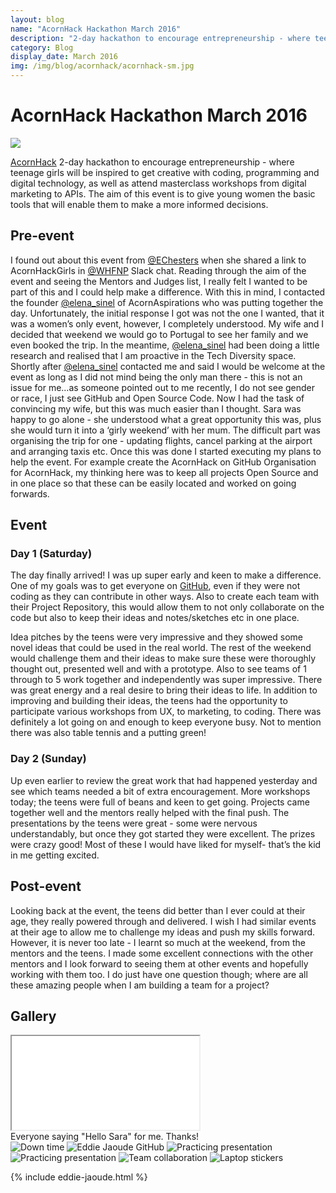 ```yaml
---
layout: blog
name: "AcornHack Hackathon March 2016"
description: "2-day hackathon to encourage entrepreneurship - where teenage girls will be inspired to get creative with coding, programming and digital technology, as well as attend masterclass workshops from digital marketing to APIs. The aim of this event is to give young women the basic tools that will enable them to make a more informed decisions."
category: Blog
display_date: March 2016
img: /img/blog/acornhack/acornhack-sm.jpg
---
```


<h1>AcornHack Hackathon March 2016</h1>

<img src="/img/blog/acornhack/acornhack.png" class="img-rounded img-fluid" />

<p><a href="http://acornaspirations.co.uk">AcornHack</a> 2-day hackathon to encourage entrepreneurship - where teenage girls will be inspired to get creative with coding, programming and digital technology, as well as attend masterclass workshops from digital marketing to APIs. The aim of this event is to give young women the basic tools that will enable them to make a more informed decisions.</p>

<h2>Pre-event</h2>

<p>I found out about this event from <a href="https://twitter.com/EChesters" target="_blank">@EChesters</a> when she shared a link to AcornHackGirls in <a href="https://twitter.com/whfnp" target="_blank">@WHFNP</a> Slack chat. Reading through the aim of the event and seeing the Mentors and Judges list, I really felt I wanted to be part of this and I could help make a difference. With this in mind, I contacted the founder <a href="https://twitter.com/elena_sinel" target="_blank">@elena_sinel</a> of AcornAspirations who was putting together the day. Unfortunately, the initial response I got was not the one I wanted, that it was a women’s only event, however, I completely understood. My wife and I decided that weekend we would go to Portugal to see her family and we even booked the trip. In the meantime, <a href="https://twitter.com/elena_sinel" target="_blank">@elena_sinel</a> had been doing a little research and realised that I am proactive in the Tech Diversity space. Shortly after <a href="https://twitter.com/elena_sinel" target="_blank">@elena_sinel</a> contacted me and said I would be welcome at the event as long as I did not mind being the only man there - this is not an issue for me…as someone pointed out to me recently, I do not see gender or race, I just see GitHub and Open Source Code. Now I had the task of convincing my wife, but this was much easier than I thought. Sara was happy to go alone - she understood what a great opportunity this was, plus she would turn it into a ‘girly weekend’ with her mum. The difficult part was organising the trip for one - updating flights, cancel parking at the airport and arranging taxis etc. Once this was done I started executing my plans to help the event. For example create the AcornHack on GitHub Organisation for AcornHack, my thinking here was to keep all projects Open Source and in one place so that these can be easily located and worked on going forwards.</p>

<h2>Event</h2>

<h3>Day 1 (Saturday)</h3>

<p>The day finally arrived! I was up super early and keen to make a difference. One of my goals was to get everyone on <a href="https://github.com" target="_blank">GitHub</a>, even if they were not coding as they can contribute in other ways. Also to create each team with their Project Repository, this would allow them to not only collaborate on the code but also to keep their ideas and notes/sketches etc in one place.</p>

<p>Idea pitches by the teens were very impressive and they showed some novel ideas that could be used in the real world. The rest of the weekend would challenge them and their ideas to make sure these were thoroughly thought out, presented well and with a prototype. Also to see teams of 1 through to 5 work together and independently was super impressive. There was great energy and a real desire to bring their ideas to life. In addition to improving and building their ideas, the teens had the opportunity to participate various workshops from UX, to marketing, to coding. There was definitely a lot going on and enough to keep everyone busy. Not to mention there was also table tennis and a putting green!</p>

<h3>Day 2 (Sunday)</h3>

<p>Up even earlier to review the great work that had happened yesterday and see which teams needed a bit of extra encouragement. More workshops today; the teens were full of beans and keen to get going. Projects came together well and the mentors really helped with the final push. The presentations by the teens were great - some were nervous understandably, but once they got started they were excellent. The prizes were crazy good! Most of these I would have liked for myself- that’s the kid in me getting excited.</p>

<h2>Post-event</h2>

<p>Looking back at the event, the teens did better than I ever could at their age, they really powered through and delivered. I wish I had similar events at their age to allow me to challenge my ideas and push my skills forward. However, it is never too late - I learnt so much at the weekend, from the mentors and the teens. I made some excellent connections with the other mentors and I look forward to seeing them at other events and hopefully working with them too. I do just have one question though; where are all these amazing people when I am building a team for a project?</p>

<h2>Gallery</h2>

<div class="card">
  <div class="embed-responsive embed-responsive-16by9 card-img-top img-fluid">
    <iframe class="embed-responsive-item" src="//www.youtube.com/embed/gEQ6qSUiarU?rel=0" allowfullscreen></iframe>
  </div>
  <div class="card-footer text-muted">
      Everyone saying "Hello Sara" for me. Thanks! <i class="fa fa-smile-o"></i>
    </div>
</div>

<img src="/img/blog/acornhack/down-time.jpg" alt="Down time" class="img-thumbnail" />
<img src="/img/blog/acornhack/eddie-jaoude-github.jpg" alt="Eddie Jaoude GitHub" class="img-thumbnail" />
<img src="/img/blog/acornhack/practicing-presentations-2.jpg" alt="Practicing presentation" class="img-thumbnail" />
<img src="/img/blog/acornhack/practicing-presentations.jpg" alt="Practicing presentation" class="img-thumbnail" />
<img src="/img/blog/acornhack/team-collaboration.jpg" alt="Team collaboration" class="img-thumbnail" />
<img src="/img/blog/acornhack/laptop-stickers.jpg" alt="Laptop stickers" class="img-thumbnail" />

{% include eddie-jaoude.html %}
